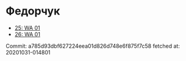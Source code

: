 # Федорчук
- [25: WA 01](25.md)
- [26: WA 01](26.md)

Commit: a785d93dbf627224eea01d826d748e6f875f7c58
 fetched at: 20201031-014801

